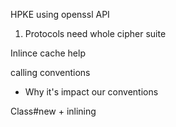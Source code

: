 HPKE using openssl API
1. Protocols need whole cipher suite



Inlince cache
help

calling conventions
- Why it's impact our conventions

Class#new + inlining
